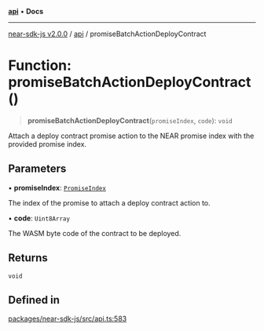 [**api**](../README.md) • **Docs**

***

[near-sdk-js v2.0.0](../../packages.md) / [api](../README.md) / promiseBatchActionDeployContract

# Function: promiseBatchActionDeployContract()

> **promiseBatchActionDeployContract**(`promiseIndex`, `code`): `void`

Attach a deploy contract promise action to the NEAR promise index with the provided promise index.

## Parameters

• **promiseIndex**: [`PromiseIndex`](../../utils/type-aliases/PromiseIndex.md)

The index of the promise to attach a deploy contract action to.

• **code**: `Uint8Array`

The WASM byte code of the contract to be deployed.

## Returns

`void`

## Defined in

[packages/near-sdk-js/src/api.ts:583](https://github.com/dim-daskalov/near-sdk-js/blob/cbf6345c5a6e60ddad31f7dbba6d352a4fea5124/packages/near-sdk-js/src/api.ts#L583)
